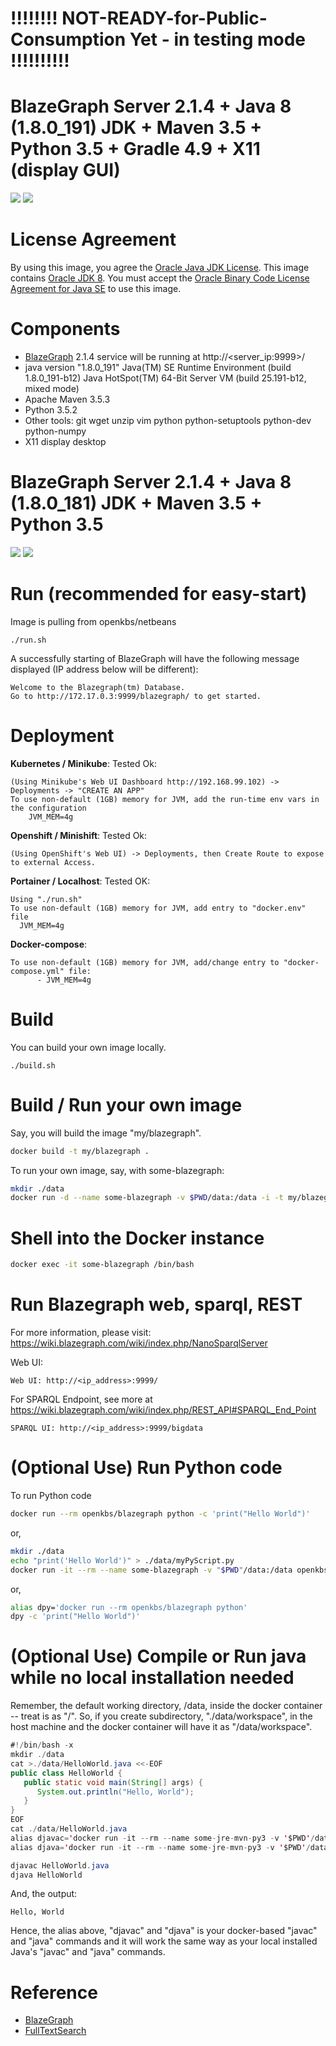 # !!!!!!!! NOT-READY-for-Public-Consumption Yet - in testing mode !!!!!!!!!!

# BlazeGraph Server 2.1.4 + Java 8 (1.8.0_191) JDK + Maven 3.5 + Python 3.5 +  Gradle 4.9 + X11 (display GUI)
[![](https://images.microbadger.com/badges/image/openkbs/jdk-mvn-py3-x11.svg)](https://microbadger.com/images/openkbs/blazegraph-docker "Get your own image badge on microbadger.com") [![](https://images.microbadger.com/badges/version/openkbs/blazegraph-docker.svg)](https://microbadger.com/images/openkbs/blazegraph-docker "Get your own version badge on microbadger.com")

# License Agreement
By using this image, you agree the [Oracle Java JDK License](http://www.oracle.com/technetwork/java/javase/terms/license/index.html).
This image contains [Oracle JDK 8](http://www.oracle.com/technetwork/java/javase/downloads/index.html). You must accept the [Oracle Binary Code License Agreement for Java SE](http://www.oracle.com/technetwork/java/javase/terms/license/index.html) to use this image.

# Components
* [BlazeGraph](https://www.blazegraph.com/) 2.1.4 service will be running at http://<server_ip:9999>/
* java version "1.8.0_191"
  Java(TM) SE Runtime Environment (build 1.8.0_191-b12)
  Java HotSpot(TM) 64-Bit Server VM (build 25.191-b12, mixed mode)
* Apache Maven 3.5.3
* Python 3.5.2
* Other tools: git wget unzip vim python python-setuptools python-dev python-numpy 
* X11 display desktop

# BlazeGraph Server 2.1.4 + Java 8 (1.8.0_181) JDK + Maven 3.5 + Python 3.5
[![](https://images.microbadger.com/badges/image/openkbs/blazegraph.svg)](https://microbadger.com/images/openkbs/blazegraph "Get your own image badge on microbadger.com") [![](https://images.microbadger.com/badges/version/openkbs/blazegraph.svg)](https://microbadger.com/images/openkbs/blazegraph "Get your own version badge on microbadger.com")

# Run (recommended for easy-start)
Image is pulling from openkbs/netbeans
```
./run.sh
```
A successfully starting of BlazeGraph will have the following message displayed (IP address below will be different):
```
Welcome to the Blazegraph(tm) Database.
Go to http://172.17.0.3:9999/blazegraph/ to get started.
```

# Deployment
**Kubernetes / Minikube**: Tested Ok: 
```
(Using Minikube's Web UI Dashboard http://192.168.99.102) -> Deployments -> "CREATE AN APP"
To use non-default (1GB) memory for JVM, add the run-time env vars in the configuration
    JVM_MEM=4g
```
**Openshift / Minishift**: Tested Ok: 
```
(Using OpenShift's Web UI) -> Deployments, then Create Route to expose to external Access.
```
**Portainer / Localhost**: Tested OK: 
```
Using "./run.sh"
To use non-default (1GB) memory for JVM, add entry to "docker.env" file
  JVM_MEM=4g
```
**Docker-compose**:
```
To use non-default (1GB) memory for JVM, add/change entry to "docker-compose.yml" file:
      - JVM_MEM=4g
```
# Build
You can build your own image locally.
```
./build.sh
```

# Build / Run your own image

Say, you will build the image "my/blazegraph".

```bash
docker build -t my/blazegraph .
```

To run your own image, say, with some-blazegraph:

```bash
mkdir ./data
docker run -d --name some-blazegraph -v $PWD/data:/data -i -t my/blazegraph
```

# Shell into the Docker instance
```bash
docker exec -it some-blazegraph /bin/bash
```
# Run Blazegraph web, sparql, REST
For more information, please visit: https://wiki.blazegraph.com/wiki/index.php/NanoSparqlServer 

Web UI:
```http
Web UI: http://<ip_address>:9999/
```

For SPARQL Endpoint, see more at https://wiki.blazegraph.com/wiki/index.php/REST_API#SPARQL_End_Point
```http
SPARQL UI: http://<ip_address>:9999/bigdata
```

# (Optional Use) Run Python code
To run Python code 

```bash
docker run --rm openkbs/blazegraph python -c 'print("Hello World")'
```

or,

```bash
mkdir ./data
echo "print('Hello World')" > ./data/myPyScript.py
docker run -it --rm --name some-blazegraph -v "$PWD"/data:/data openkbs/blazegraph python myPyScript.py
```

or,

```bash
alias dpy='docker run --rm openkbs/blazegraph python'
dpy -c 'print("Hello World")'
```
# (Optional Use) Compile or Run java while no local installation needed
Remember, the default working directory, /data, inside the docker container -- treat is as "/".
So, if you create subdirectory, "./data/workspace", in the host machine and
the docker container will have it as "/data/workspace".

```java
#!/bin/bash -x
mkdir ./data
cat >./data/HelloWorld.java <<-EOF
public class HelloWorld {
   public static void main(String[] args) {
      System.out.println("Hello, World");
   }
}
EOF
cat ./data/HelloWorld.java
alias djavac='docker run -it --rm --name some-jre-mvn-py3 -v '$PWD'/data:/data openkbs/jre-mvn-py3 javac'
alias djava='docker run -it --rm --name some-jre-mvn-py3 -v '$PWD'/data:/data openkbs/jre-mvn-py3 java'

djavac HelloWorld.java
djava HelloWorld
```
And, the output:
```
Hello, World
```
Hence, the alias above, "djavac" and "djava" is your docker-based "javac" and "java" commands and
it will work the same way as your local installed Java's "javac" and "java" commands.


# Reference
* [BlazeGraph](https://www.blazegraph.com/)
* [FullTextSearch](https://wiki.blazegraph.com/wiki/index.php/FullTextSearch)
